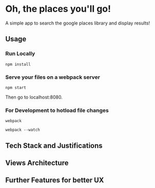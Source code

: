 # Oh, the places you'll go! 

A simple app to search the google places library and display results!
## Usage
### Run Locally

`npm install`

### Serve your files on a webpack server 

`npm start`

Then go to localhost:8080.

### For Development to hotload file changes

`webpack`

`webpack --watch`

## Tech Stack and Justifications

## Views Architecture

## Further Features for better UX

